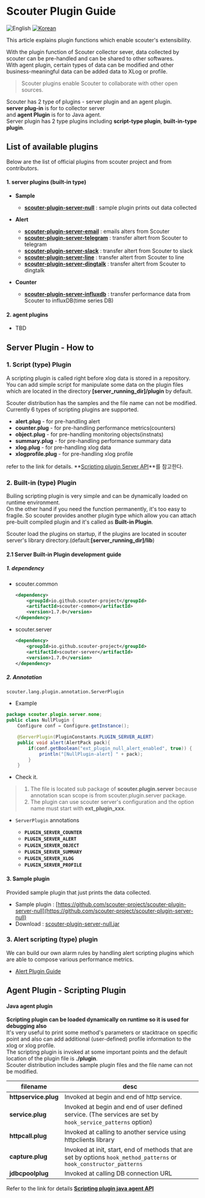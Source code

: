 ﻿# Scouter Plugin Guide
![English](https://img.shields.io/badge/language-English-orange.svg) [![Korean](https://img.shields.io/badge/language-Korean-blue.svg)](Plugin-Guide_kr.md)

This article explains plugin functions which enable scouter's extensibility. 

With the plugin function of Scouter collector sever, data collected by scouter can be pre-handled and can be shared to other softwares.  
With agent plugin, certain types of data can be modified and other business-meaningful data can be added data to XLog or profile. 

> Scouter plugins enable Scouter to collaborate with other open sources.

Scouter has 2 type of plugins - server plugin and an agent plugin.  
**server plug-in** is for to collector server  
and **agent Plugin** is for to Java agent.  
Server plugin has 2 type plugins including **script-type plugin**, **built-in-type plugin**.

## List of available plugins
Below are the list of official plugins from scouter project and from contributors.

#### 1. server plugins (built-in type)
- **Sample**
  - **[scouter-plugin-server-null](https://github.com/scouter-project/scouter-plugin-server-null)** : sample plugin prints out data collected

- **Alert**
  - **[scouter-plugin-server-email](https://github.com/scouter-project/scouter-plugin-server-alert-email)** : emails alters from Scouter
  - **[scouter-plugin-server-telegram](https://github.com/scouter-project/scouter-plugin-server-alert-telegram)** : transfer altert from Scouter to telegram
  - **[scouter-plugin-server-slack](https://github.com/scouter-project/scouter-plugin-server-alert-slack)** : transfer altert from Scouter to slack
  - **[scouter-plugin-server-line](https://github.com/scouter-project/scouter-plugin-server-alert-line)** : transfer altert from Scouter to line
  - **[scouter-plugin-server-dingtalk](https://github.com/scouter-project/scouter-plugin-server-alert-dingtalk)** : transfer altert from Scouter to dingtalk
  
- **Counter**
  - **[scouter-plugin-server-influxdb](https://github.com/scouter-project/scouter-plugin-server-influxdb)** : transfer performance data from Scouter to influxDB(time series DB)

#### 2. agent plugins
* TBD

## Server Plugin - How to

### 1. Script (type) Plugin
A scripting plugin is called right before xlog data is stored in a repository.
You can add simple script for manipulate some data on the plugin files which are located in the directory **[server_running_dir]/plugin** by default.
 
Scouter distribution has the samples and the file name can not be modified.  
Currently 6 types of scripting plugins are supported.
* **alert.plug** - for pre-handling alert
* **counter.plug** - for pre-handling performance metrics(counters)
* **object.plug** - for pre-handling monitoring objects(instnats)
* **summary.plug** - for pre-handling performance summary data
* **xlog.plug** - for pre-handling xlog data
* **xlogprofile.plug** - for pre-handling xlog profile

refer to the link for details. 
**[Scripting plugin Server API](Server-Plugin-Scripting.md)**를 참고한다.

### 2. Built-in (type) Plugin
Builing scripting plugin is very simple and can be dynamically loaded on runtime environment.  
On the other hand if you need the function permanently, it's too easy to fragile.
So scouter provides another plugin type which allow you can attach pre-built compiled plugin and it's called as **Built-in Plugin**.

Scouter load the plugins on startup, if the plugins are located in scouter server's library directory.(default:**[server_running_dir]/lib**)

#### 2.1 Server Built-in Plugin development guide
##### 1. dependency
 * scouter.common
    ```xml
    <dependency>
        <groupId>io.github.scouter-project</groupId>
        <artifactId>scouter-common</artifactId>
        <version>1.7.0</version>
    </dependency>
    ```
 * scouter.server
    ```xml
    <dependency>
        <groupId>io.github.scouter-project</groupId>
        <artifactId>scouter-server</artifactId>
        <version>1.7.0</version>
    </dependency>
    ```
##### 2. Annotation
```scouter.lang.plugin.annotation.ServerPlugin ```

* Example
```java
package scouter.plugin.server.none;
public class NullPlugin {
    Configure conf = Configure.getInstance();

	@ServerPlugin(PluginConstants.PLUGIN_SERVER_ALERT)
    public void alert(AlertPack pack){
        if(conf.getBoolean("ext_plugin_null_alert_enabled", true)) {
            println("[NullPlugin-alert] " + pack);
        }
    }
```

* Check it.
> 1. The file is located sub package of **scouter.plugin.server** because annotation scan scope is from scouter.plugin.server package.    
> 2. The plugin can use scouter server's configuration and the option name must start with **ext_plugin_xxx**.  

* ```ServerPlugin``` annotations

    * **```PLUGIN_SERVER_COUNTER```**
    * **```PLUGIN_SERVER_ALERT```**
    * **```PLUGIN_SERVER_OBJECT```**
    * **```PLUGIN_SERVER_SUMMARY```**
    * **```PLUGIN_SERVER_XLOG```**
    * **```PLUGIN_SERVER_PROFILE```**

#### 3. Sample plugin
Provided sample plugin that just prints the data collected. 
 * Sample plugin : [https://github.com/scouter-project/scouter-plugin-server-null](https://github.com/scouter-project/scouter-plugin-server-null)
 * Download : [scouter-plugin-server-null.jar](https://github.com/scouter-project/scouter-plugin-server-null/releases/download/v1.0/scouter-plugin-server-null.jar)

### 3. Alert scripting (type) plugin
We can build our own alarm rules by handling alert scripting plugins which are able to compose various performance metrics.
  * [Alert Plugin Guide](./Alert-Plugin-Guide.md)

## Agent Plugin - Scripting Plugin

#### Java agent plugin
**Scripting plugin can be loaded dynamically on runtime so it is used for debugging also**    
It's very useful to print some method's parameters or stacktrace on specific point and also can add additional (user-defined) profile information to the xlog or xlog profile.     
The scripting plugin is invoked at some important points and the default location of the plugin file is **./plugin**.  
Scouter distribution includes sample plugin files and the file name can not be modified.  
 
|filename               |    desc                  |
|-------------------|-------------------------|
|**httpservice.plug**    | Invoked at begin and end of http service. |
|**service.plug**        | Invoked at begin and end of user defined service. (The services are set by ```hook_service_patterns``` option) |
|**httpcall.plug**       | Invoked at calling to another service using httpclients library |
|**capture.plug**        | Invoked at init, start, end of methods that are set by options ```hook_method_patterns``` or ```hook_constructor_patterns```  |
|**jdbcpoolplug**        | Invoked at calling DB connection URL |

Refer to the link for details **[Scripting plugin java agent API](JavaAgent-Plugin-Scripting.md)**

